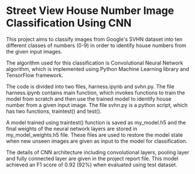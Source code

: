 # Street View House Number Image Classification Using CNN

This project aims to classify images from Google's SVHN dataset into ten different classes of numbers (0-9) in order to identify house numbers from the given input images.

The algorithm used for this classification is Convolutional Neural Network algorithm, which is implemented using Python Machine Learning library and TensorFlow framework.

The code is divided into two files, harness.ipynb and svhn.py. The file harness.ipynb contains main function, which invokes functions to train the model from scratch and then use the trained model to identify house number from a given input image. The file svhn.py is a python script, which has two functions, traintest() and test().

A model trained using traintest() function is saved as my_model.h5 and the final weights of the neural network layers are stored in my_model_weights.h5 file. These files are used to restore the model state when new unseen images are given as input to the model for classification.

The details of CNN architecture including convolutional layers, pooling layer and fully connected layer are given in the project report file. This model achieved an F1 score of 0.92 (92%) when evaluated using test dataset.
